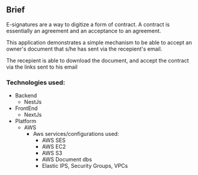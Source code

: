 ## Brief

E-signatures are a way to digitize a form of contract. A contract is essentially
an agreement and an acceptance to an agreement.

This application demonstrates a simple mechanism to be able to accept an
owner's document that s/he has sent via the recepient's email.

The recepient is able to download the document, and accept the contract
via the links sent to his email

### Technologies used:

- Backend
    - NestJs
- FrontEnd
    - NextJs
- Platform
    - AWS
        - Aws services/configurations used:
            - AWS SES
            - AWS EC2
            - AWS S3
            - AWS Document dbs
            - Elastic IPS, Security Groups, VPCs 